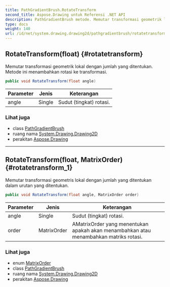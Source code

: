 ```yaml
---
title: PathGradientBrush.RotateTransform
second_title: Aspose.Drawing untuk Referensi .NET API
description: PathGradientBrush metode. Memutar transformasi geometrik lokal dengan jumlah yang ditentukan. Metode ini menambahkan rotasi ke transformasi.
type: docs
weight: 140
url: /id/net/system.drawing.drawing2d/pathgradientbrush/rotatetransform/
---
```

## RotateTransform(float) {#rotatetransform}

Memutar transformasi geometrik lokal dengan jumlah yang ditentukan. Metode ini menambahkan rotasi ke transformasi.

```csharp
public void RotateTransform(float angle)
```

| Parameter | Jenis | Keterangan |
| --- | --- | --- |
| angle | Single | Sudut (tingkat) rotasi. |

### Lihat juga

* class [PathGradientBrush](../)
* ruang nama [System.Drawing.Drawing2D](../../pathgradientbrush/)
* perakitan [Aspose.Drawing](../../../)

---

## RotateTransform(float, MatrixOrder) {#rotatetransform_1}

Memutar transformasi geometris lokal dengan jumlah yang ditentukan dalam urutan yang ditentukan.

```csharp
public void RotateTransform(float angle, MatrixOrder order)
```

| Parameter | Jenis | Keterangan |
| --- | --- | --- |
| angle | Single | Sudut (tingkat) rotasi. |
| order | MatrixOrder | AMatrixOrder yang menentukan apakah akan menambahkan atau menambahkan matriks rotasi. |

### Lihat juga

* enum [MatrixOrder](../../matrixorder/)
* class [PathGradientBrush](../)
* ruang nama [System.Drawing.Drawing2D](../../pathgradientbrush/)
* perakitan [Aspose.Drawing](../../../)


